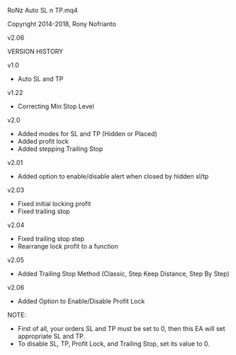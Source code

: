 RoNz Auto SL n TP.mq4

Copyright 2014-2018, Rony Nofrianto

v2.06

VERSION HISTORY

   v1.0
   + Auto SL and TP
   
   v1.22
   + Correcting Min Stop Level
   
   v2.0
   + Added modes for SL and TP (Hidden or Placed)
   + Added profit lock
   + Added stepping Trailing Stop
   
   v2.01
   + Added option to enable/disable alert when closed by hidden sl/tp
   
   v2.03
   + Fixed initial locking profit
   + Fixed trailing stop
   
   v2.04
   + Fixed trailing stop step
   + Rearrange lock profit to a function
   
   v2.05
   + Added Trailing Stop Method (Classic, Step Keep Distance, Step By Step)
   
   v2.06
   + Added Option to Enable/Disable Profit Lock
  
  NOTE:
  + First of all, your orders SL and TP must be set to 0, then this EA will set appropriate SL and TP.
  + To disable SL, TP, Profit Lock, and Trailing Stop, set its value to 0.
